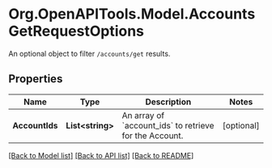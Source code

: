 # Org.OpenAPITools.Model.AccountsGetRequestOptions
An optional object to filter `/accounts/get` results.

## Properties

Name | Type | Description | Notes
------------ | ------------- | ------------- | -------------
**AccountIds** | **List&lt;string&gt;** | An array of &#x60;account_ids&#x60; to retrieve for the Account. | [optional] 

[[Back to Model list]](../README.md#documentation-for-models) [[Back to API list]](../README.md#documentation-for-api-endpoints) [[Back to README]](../README.md)

